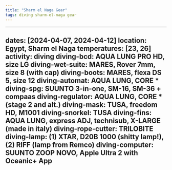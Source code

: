 ```yaml
---
title: "Sharm el Naga Gear"
tags: diving sharm-el-naga gear
---
```


---
dates: [2024-04-07, 2024-04-12]
location: Egypt, Sharm el Naga
temperatures: [23, 26]
activity: diving
diving-bcd: AQUA LUNG PRO HD, size LG
diving-wet-suite: MARES, Rover 7mm, size 8 (with cap)
diving-boots: MARES, flexa DS 5, size 12
diving-automat: AQUA LUNG, CORE *
diving-spg: SUUNTO 3-in-one, SM-16, SM-36 + compaas
diving-regulator: AQUA LUNG, CORE * (stage 2 and alt.)
diving-mask: TUSA, freedom HD, M1001
diving-snorkel: TUSA
diving-fins: AQUA LUNG, express ADJ, technisub, X-LARGE (made in italy)
diving-rope-cutter: TRILOBITE
diving-lamp: (1) XTAR, D20B 1000 (shitty lamp!), (2) RIFF (lamp from Remco)
diving-computer: SUUNTO ZOOP NOVO, Apple Ultra 2 with Oceanic+ App
---
